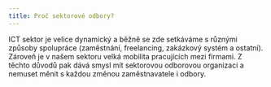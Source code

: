 ```yaml
---
title: Proč sektorové odbory?
---
```

ICT sektor je velice dynamický a běžně se zde setkáváme s různými způsoby spolupráce (zaměstnání, freelancing, zakázkový systém a ostatní). Zároveň je v našem sektoru velká mobilita pracujících mezi firmami. Z těchto důvodů pak dává smysl mít sektorovou odborovou organizaci a nemuset měnit s každou změnou zaměstnavatele i odbory.
